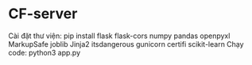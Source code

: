 # CF-server
Cài đặt thư viện: 
pip install flask flask-cors numpy pandas openpyxl MarkupSafe joblib Jinja2 itsdangerous gunicorn certifi scikit-learn 
Chạy code: 
python3 app.py

